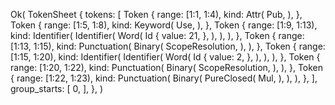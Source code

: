 Ok(
    TokenSheet {
        tokens: [
            Token {
                range: [1:1, 1:4),
                kind: Attr(
                    Pub,
                ),
            },
            Token {
                range: [1:5, 1:8),
                kind: Keyword(
                    Use,
                ),
            },
            Token {
                range: [1:9, 1:13),
                kind: Identifier(
                    Identifier(
                        Word(
                            Id {
                                value: 21,
                            },
                        ),
                    ),
                ),
            },
            Token {
                range: [1:13, 1:15),
                kind: Punctuation(
                    Binary(
                        ScopeResolution,
                    ),
                ),
            },
            Token {
                range: [1:15, 1:20),
                kind: Identifier(
                    Identifier(
                        Word(
                            Id {
                                value: 2,
                            },
                        ),
                    ),
                ),
            },
            Token {
                range: [1:20, 1:22),
                kind: Punctuation(
                    Binary(
                        ScopeResolution,
                    ),
                ),
            },
            Token {
                range: [1:22, 1:23),
                kind: Punctuation(
                    Binary(
                        PureClosed(
                            Mul,
                        ),
                    ),
                ),
            },
        ],
        group_starts: [
            0,
        ],
    },
)